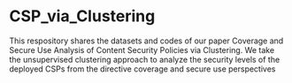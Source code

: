 # CSP_via_Clustering
This respository shares the datasets and codes of our paper Coverage and Secure Use Analysis of Content Security Policies via Clustering.
We take the unsupervised clustering approach to analyze the security levels of the deployed CSPs from the directive coverage and secure use perspectives
